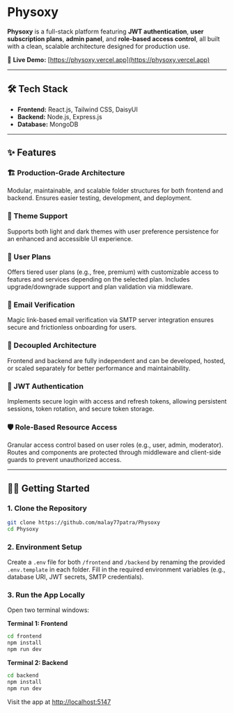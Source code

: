 # Physoxy

**Physoxy** is a full-stack platform featuring **JWT authentication**, **user subscription plans**, **admin panel**, and **role-based access control**, all built with a clean, scalable architecture designed for production use.

🚀 **Live Demo:** [https://physoxy.vercel.app](https://physoxy.vercel.app)

---

## 🛠 Tech Stack

* **Frontend:** React.js, Tailwind CSS, DaisyUI
* **Backend:** Node.js, Express.js
* **Database:** MongoDB

---

## ✨ Features

### 🏗️ Production-Grade Architecture

Modular, maintainable, and scalable folder structures for both frontend and backend. Ensures easier testing, development, and deployment.

### 🎨 Theme Support

Supports both light and dark themes with user preference persistence for an enhanced and accessible UI experience.

### 💼 User Plans

Offers tiered user plans (e.g., free, premium) with customizable access to features and services depending on the selected plan. Includes upgrade/downgrade support and plan validation via middleware.

### 📧 Email Verification

Magic link-based email verification via SMTP server integration ensures secure and frictionless onboarding for users.

### 🧩 Decoupled Architecture

Frontend and backend are fully independent and can be developed, hosted, or scaled separately for better performance and maintainability.

### 🔐 JWT Authentication

Implements secure login with access and refresh tokens, allowing persistent sessions, token rotation, and secure token storage.

### 🛡️ Role-Based Resource Access

Granular access control based on user roles (e.g., user, admin, moderator). Routes and components are protected through middleware and client-side guards to prevent unauthorized access.

---

## 🧑‍💻 Getting Started

### 1. Clone the Repository

```bash
git clone https://github.com/malay77patra/Physoxy
cd Physoxy
```

### 2. Environment Setup

Create a `.env` file for both `/frontend` and `/backend` by renaming the provided `.env.template` in each folder. Fill in the required environment variables (e.g., database URI, JWT secrets, SMTP credentials).

### 3. Run the App Locally

Open two terminal windows:

**Terminal 1: Frontend**

```bash
cd frontend
npm install
npm run dev
```

**Terminal 2: Backend**

```bash
cd backend
npm install
npm run dev
```

Visit the app at [http://localhost:5147](http://localhost:5147)